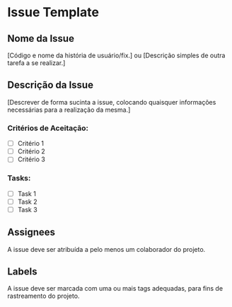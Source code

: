 
# Issue Template

## Nome da Issue
[Código e nome da história de usuário/fix.]
ou
[Descrição simples de outra tarefa a se realizar.]

## Descrição da Issue
[Descrever de forma sucinta a issue, colocando quaisquer informações necessárias para a realização da mesma.]

### Critérios de Aceitação:
- [ ] Critério 1
- [ ] Critério 2
- [ ] Critério 3

### Tasks:
- [ ] Task 1
- [ ] Task 2
- [ ] Task 3

## Assignees
A issue deve ser atribuída a pelo menos um colaborador do projeto.

## Labels
A issue deve ser marcada com uma ou mais tags adequadas, para fins de rastreamento do projeto.
